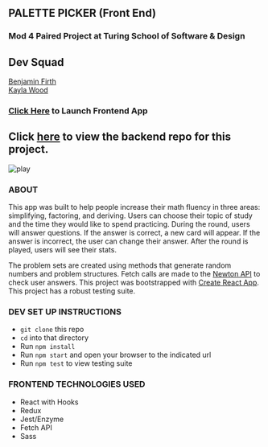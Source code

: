 ## PALETTE PICKER (Front End)
### Mod 4 Paired Project at Turing School of Software & Design
 
## Dev Squad
[Benjamin Firth](https://github.com/benjamin-firth)  
[Kayla Wood](https://github.com/kaylaewood)  

### [Click Here](https://colorpickerfrontend.herokuapp.com/) to Launch Frontend App
## Click [here](https://github.com/kaylaewood/palettePickerBackend) to view the backend repo for this project.

![play](https://media.giphy.com/media/XGmBgr8V02DrrqFpYd/giphy.gif)

### ABOUT
This app was built to help people increase their math fluency in three areas: simplifying, factoring, and deriving. Users can choose their topic of study and the time they would like to spend practicing. During the round, users will answer questions. If the answer is correct, a new card will appear. If the answer is incorrect, the user can change their answer. After the round is played, users will see their stats.

The problem sets are created using methods that generate random numbers and problem structures. Fetch calls are made to the [Newton API](https://github.com/aunyks/newton-api) to check user answers. This project was bootstrapped with [Create React App](https://github.com/facebook/create-react-app). This project has a robust testing suite.

### DEV SET UP INSTRUCTIONS
- `git clone` this repo
- `cd` into that directory
- Run `npm install`
- Run `npm start` and open your browser to the indicated url
- Run `npm test` to view testing suite

### FRONTEND TECHNOLOGIES USED
- React with Hooks
- Redux
- Jest/Enzyme
- Fetch API
- Sass
